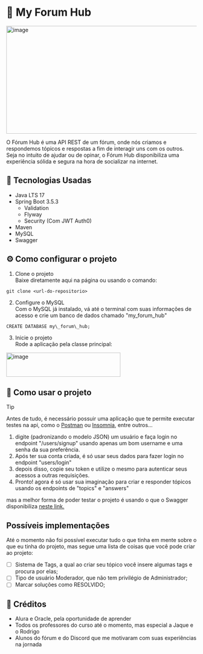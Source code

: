 
# 📣 My Forum Hub 

<img width="1058" height="285" alt="image" src="https://github.com/user-attachments/assets/faba025d-a7dc-496a-a458-0b76ff2e0c1a" />

O Fórum Hub é uma API REST de um fórum, onde nós criamos e respondemos tópicos e respostas a fim de interagir uns com os outros.  
Seja no intuito de ajudar ou de opinar, o Fórum Hub disponibiliza uma experiência sólida e segura na hora de socializar na internet.



## 🚀 Tecnologias Usadas

- Java LTS 17
- Spring Boot 3.5.3
  - Validation
  - Flyway
  - Security (Com JWT Auth0)
- Maven 
- MySQL  
- Swagger


## ⚙️ Como configurar o projeto

1. Clone o projeto  
   Baixe diretamente aqui na página ou usando o comando:
```
git clone <url-do-repositorio>
```

2. Configure o MySQL  
Com o MySQL já instalado, vá até o terminal com suas informações de acesso e crie um banco de dados chamado "my_forum_hub"
```
CREATE DATABASE my\_forum\_hub;
```

3. Inicie o projeto  
Rode a aplicação pela classe principal:

<img width="302" height="64" alt="image" src="https://github.com/user-attachments/assets/2bc2df24-c926-4bff-ba8a-a9d5a99fa736" />


## 📲 Como usar o projeto

> [!TIP]
> Antes de tudo, é necessário possuir uma aplicação que te permite executar testes na api, como o [Postman](https://www.postman.com/explore) ou [Insomnia](https://insomnia.rest/), entre outros...

1. digite (padronizando o modelo JSON) um usuário e faça login no endpoint "/users/signup" usando apenas um bom username e uma senha da sua preferência.
2. Após ter sua conta criada, é só usar seus dados para fazer login no endpoint "users/login"
3. depois disso, copie seu token e utilize o mesmo para autenticar seus acessos a outras requisições.
4. Pronto! agora é só usar sua imaginação para criar e responder tópicos usando os endpoints de "topics" e "answers"

mas a melhor forma de poder testar o projeto é usando o que o Swagger disponibiliza [neste link.](http://localhost:8080/swagger-ui/index.html)


## Possíveis implementações

Até o momento não foi possível executar tudo o que tinha em mente sobre o que eu tinha do projeto, mas segue uma lista de coisas que você pode criar ao projeto:

- [ ] Sistema de Tags, a qual ao criar seu tópico você insere algumas tags e procura por elas;
- [ ] Tipo de usuário Moderador, que não tem privilégio de Administrador;
- [ ] Marcar soluções como RESOLVIDO;

## 🙏 Créditos

- Alura e Oracle, pela oportunidade de aprender
- Todos os professores do curso até o momento, mas especial a Jaque e o Rodrigo
- Alunos do fórum e do Discord que me motivaram com suas experiências na jornada
  

